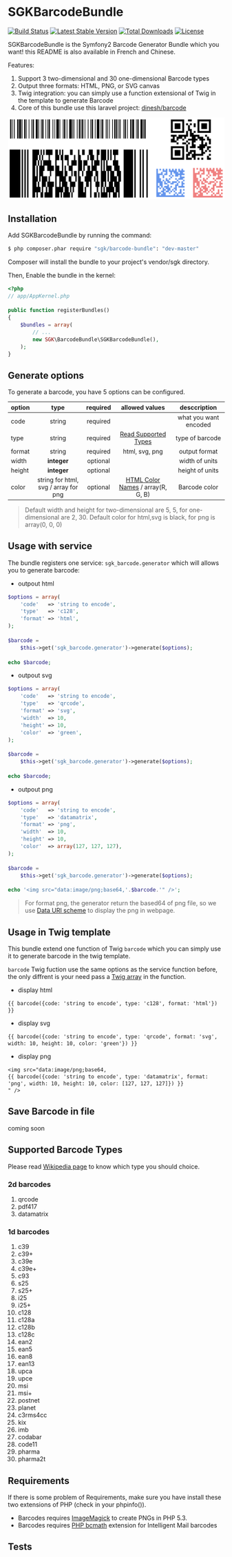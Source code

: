 # SGKBarcodeBundle

[![Build Status](https://travis-ci.org/shangguokan/SGKBarcodeBundle.svg)](https://travis-ci.org/shangguokan/SGKBarcodeBundle)
[![Latest Stable Version](https://poser.pugx.org/sgk/barcode-bundle/v/stable.svg)](https://packagist.org/packages/sgk/barcode-bundle)
[![Total Downloads](https://poser.pugx.org/sgk/barcode-bundle/downloads.svg)](https://packagist.org/packages/sgk/barcode-bundle)
[![License](https://poser.pugx.org/sgk/barcode-bundle/license.svg)](https://packagist.org/packages/sgk/barcode-bundle)

SGKBarcodeBundle is the Symfony2 Barcode Generator Bundle which you want! this README is also available in French and Chinese.

Features:

1. Support 3 two-dimensional and 30 one-dimensional Barcode types
2. Output three formats: HTML, PNG, or SVG canvas
3. Twig integration: you can simply use a function extensional of Twig in the template to generate Barcode
4. Core of this bundle use this laravel project: [dinesh/barcode](https://github.com/dineshrabara/barcode)

![SGKBarcodeBundle](Resources/doc/barcode.png)

## Installation

Add SGKBarcodeBundle by running the command:

```sh
$ php composer.phar require "sgk/barcode-bundle": "dev-master"
```
Composer will install the bundle to your project's vendor/sgk directory.

Then, Enable the bundle in the kernel:

```php
<?php
// app/AppKernel.php

public function registerBundles()
{
    $bundles = array(
        // ...
        new SGK\BarcodeBundle\SGKBarcodeBundle(),
    );
}
```

## Generate options

To generate a barcode, you have 5 options can be configured.

|option|type   |required|allowed values|desccription                |
|------|:-----:|:------:|:------------:|:---------------------------:|
|code  |string |required|              |what you want encoded|
|type  |string |required|[Read Supported Types](#supported-barcode-types)|type of barcode|
|format|string |required|html, svg, png|output format|
|width |**integer**|optional|              |width of units|
|height|**integer**|optional|              |height of units|
|color |string for html, svg / array for png|optional|[HTML Color Names](http://www.w3schools.com/html/html_colornames.asp) / array(R, G, B)|Barcode color|

> Default width and height for two-dimensional are 5, 5, for one-dimensional are 2, 30.
> Default color for html,svg is black, for png is array(0, 0, 0)

## Usage with service
  
The bundle registers one service: ``sgk_barcode.generator`` which will allows you to generate barcode:

* outpout html
```php
$options = array(
    'code'   => 'string to encode',
    'type'   => 'c128',
    'format' => 'html',
);

$barcode =
    $this->get('sgk_barcode.generator')->generate($options);
    
echo $barcode;
```

* outpout svg
```php
$options = array(
    'code'   => 'string to encode',
    'type'   => 'qrcode',
    'format' => 'svg',
    'width'  => 10,
    'height' => 10,
    'color'  => 'green',
);

$barcode =
    $this->get('sgk_barcode.generator')->generate($options);
    
echo $barcode;
```

* outpout png
```php
$options = array(
    'code'   => 'string to encode',
    'type'   => 'datamatrix',
    'format' => 'png',
    'width'  => 10,
    'height' => 10,
    'color'  => array(127, 127, 127),
);

$barcode =
    $this->get('sgk_barcode.generator')->generate($options);
    
echo '<img src="data:image/png;base64,'.$barcode.'" />';
```
> For format png, the generator return the based64 of png file, so we use [Data URI scheme](http://en.wikipedia.org/wiki/Data_URI_scheme) to display the png in webpage.

## Usage in Twig template

This bundle extend one function of Twig ``barcode`` which you can simply use it to generate barcode in the twig template.

``barcode`` Twig fuction use the same options as the service function before, the only diffrent is your need pass a [Twig array](http://twig.sensiolabs.org/doc/templates.html#literals) in the function.

* display html

```twig
{{ barcode({code: 'string to encode', type: 'c128', format: 'html'}) }}
```

* display svg

```twig
{{ barcode({code: 'string to encode', type: 'qrcode', format: 'svg', width: 10, height: 10, color: 'green'}) }}
```

* display png

```twig
<img src="data:image/png;base64,
{{ barcode({code: 'string to encode', type: 'datamatrix', format: 'png', width: 10, height: 10, color: [127, 127, 127]}) }}
" />
```

## Save Barcode in file

coming soon

## Supported Barcode Types

Please read [Wikipedia page](http://en.wikipedia.org/wiki/Barcode) to know which type you should choice. 

### 2d barcodes

1. qrcode
2. pdf417
3. datamatrix

### 1d barcodes

1. c39
2. c39+
3. c39e
4. c39e+
5. c93
6. s25
7. s25+
8. i25
9. i25+
10. c128
11. c128a
12. c128b
13. c128c
14. ean2
15. ean5
16. ean8
17. ean13
18. upca
19. upce
20. msi
21. msi+
22. postnet
23. planet
24. c3rms4cc
25. kix
26. imb
27. codabar
28. code11
29. pharma
30. pharma2t

## Requirements

If there is some problem of Requirements, make sure you have install these two extensions of PHP (check in your phpinfo()).

- Barcodes requires [ImageMagick](http://php.net/manual/en/book.imagick.php) to create PNGs in PHP 5.3.
- Barcodes requires [PHP bcmath](http://php.net/manual/en/book.bc.php) extension for Intelligent Mail barcodes

## Tests
